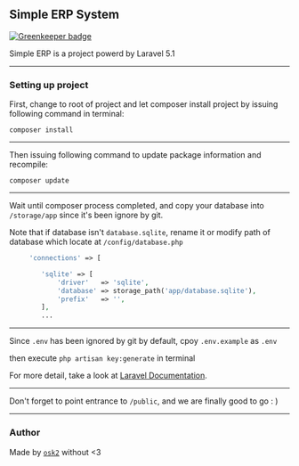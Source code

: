 ## Simple ERP System

[![Greenkeeper badge](https://badges.greenkeeper.io/osk2/erp.svg)](https://greenkeeper.io/)

Simple ERP is a project powerd by Laravel 5.1

----------

### Setting up project

First, change to root of project and let composer install project by issuing following command in terminal:

```
composer install
```

----------

Then issuing following command to update package information and recompile:

```
composer update
```

----------

Wait until composer process completed, and copy your database into `/storage/app` since it's been ignore by git.

Note that if database isn't `database.sqlite`, rename it or modify path of database which locate at `/config/database.php`

```php
     'connections' => [

        'sqlite' => [
            'driver'   => 'sqlite',
            'database' => storage_path('app/database.sqlite'),
            'prefix'   => '',
        ],
        ...
```

----------

Since `.env` has been ignored by git by default, cpoy `.env.example` as `.env`

then execute `php artisan key:generate` in terminal

For more detail, take a look at [Laravel Documentation](http://laravel.com/docs/5.1/installation#environment-configuration).

----------

Don't forget to point entrance to `/public`, and we are finally good to go : )

----------
### Author
Made by [`osk2`](http://osk2.me) without <3
